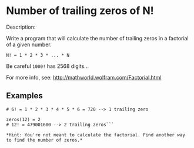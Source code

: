 # Number of trailing zeros of N!
Description:

Write a program that will calculate the number of trailing zeros in a factorial of a given number.

```N! = 1 * 2 * 3 * ... * N```

Be careful ```1000!``` has 2568 digits...

For more info, see: http://mathworld.wolfram.com/Factorial.html
## Examples

```zeros(6) = 1
# 6! = 1 * 2 * 3 * 4 * 5 * 6 = 720 --> 1 trailing zero

zeros(12) = 2
# 12! = 479001600 --> 2 trailing zeros```

*Hint: You're not meant to calculate the factorial. Find another way to find the number of zeros.*
